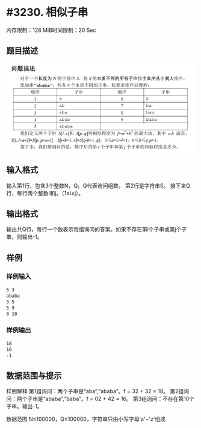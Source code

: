 # #3230. 相似子串

内存限制：128 MiB时间限制：20 Sec

## 题目描述

![](upload/201306/aa.jpg)

## 输入格式

输入第1行，包含3个整数N，Q。Q代表询问组数。
第2行是字符串S。
接下来Q行，每行两个整数i和j。（1&le;i&le;j）。

## 输出格式

输出共Q行，每行一个数表示每组询问的答案。如果不存在第i个子串或第j个子串，则输出-1。

## 样例

### 样例输入

    
    5 3
    ababa
    3 5
    5 9
    8 10
    
    
    

### 样例输出

    
    18
    16
    -1
    
    
    

## 数据范围与提示

样例解释
第1组询问：两个子串是&ldquo;aba&rdquo;,&ldquo;ababa&rdquo;。f = 32 + 32 = 18。
第2组询问：两个子串是&ldquo;ababa&rdquo;,&ldquo;baba&rdquo;。f = 02 + 42 = 16。
第3组询问：不存在第10个子串。输出-1。

数据范围
N&le;100000，Q&le;100000，字符串只由小写字母'a'~'z'组成
